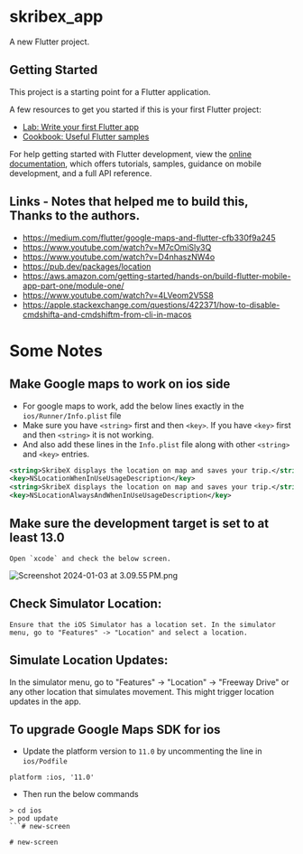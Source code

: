 # skribex_app

A new Flutter project.

## Getting Started

This project is a starting point for a Flutter application.

A few resources to get you started if this is your first Flutter project:

- [Lab: Write your first Flutter app](https://docs.flutter.dev/get-started/codelab)
- [Cookbook: Useful Flutter samples](https://docs.flutter.dev/cookbook)

For help getting started with Flutter development, view the
[online documentation](https://docs.flutter.dev/), which offers tutorials,
samples, guidance on mobile development, and a full API reference.

## Links - Notes that helped me to build this, Thanks to the authors. 
- https://medium.com/flutter/google-maps-and-flutter-cfb330f9a245
- https://www.youtube.com/watch?v=M7cOmiSly3Q
- https://www.youtube.com/watch?v=D4nhaszNW4o
- https://pub.dev/packages/location
- https://aws.amazon.com/getting-started/hands-on/build-flutter-mobile-app-part-one/module-one/
- https://www.youtube.com/watch?v=4LVeom2V5S8
- https://apple.stackexchange.com/questions/422371/how-to-disable-cmdshifta-and-cmdshiftm-from-cli-in-macos

# Some Notes
## Make Google maps to work on ios side
- For google maps to work, add the below lines exactly in the `ios/Runner/Info.plist` file
- Make sure you have `<string>` first and then `<key>`. If you have `<key>` first and then `<string>` it is not working.
- And also add these lines in the `Info.plist` file along with other `<string>` and `<key>` entries.
```xml
<string>SkribeX displays the location on map and saves your trip.</string>
<key>NSLocationWhenInUseUsageDescription</key>
<string>SkribeX displays the location on map and saves your trip.</string>
<key>NSLocationAlwaysAndWhenInUseUsageDescription</key> 
```
## Make sure the development target is set to at least 13.0
```shell
Open `xcode` and check the below screen.
```
![Screenshot 2024-01-03 at 3.09.55 PM.png](Screenshot%202024-01-03%20at%203.09.55%E2%80%AFPM.png)

## Check Simulator Location:
``` 
Ensure that the iOS Simulator has a location set. In the simulator menu, go to "Features" -> "Location" and select a location.
```
## Simulate Location Updates:
In the simulator menu, go to "Features" -> "Location" -> "Freeway Drive" or any other location that simulates movement. This might trigger location updates in the app.

## To upgrade Google Maps SDK for ios
- Update the platform version to `11.0` by uncommenting the line in `ios/Podfile`
```
platform :ios, '11.0'
```
- Then run the below commands
```shell
> cd ios
> pod update
```#   n e w - s c r e e n  
 #   n e w - s c r e e n  
 